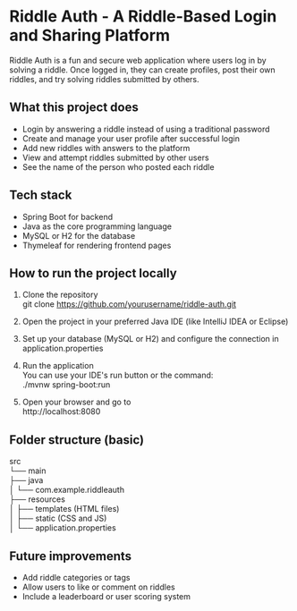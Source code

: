 # Riddle Auth - A Riddle-Based Login and Sharing Platform

Riddle Auth is a fun and secure web application where users log in by solving a riddle. Once logged in, they can create profiles, post their own riddles, and try solving riddles submitted by others.

## What this project does

- Login by answering a riddle instead of using a traditional password
- Create and manage your user profile after successful login
- Add new riddles with answers to the platform
- View and attempt riddles submitted by other users
- See the name of the person who posted each riddle

## Tech stack

- Spring Boot for backend
- Java as the core programming language
- MySQL or H2 for the database
- Thymeleaf for rendering frontend pages

## How to run the project locally

1. Clone the repository  
   git clone https://github.com/yourusername/riddle-auth.git

2. Open the project in your preferred Java IDE (like IntelliJ IDEA or Eclipse)

3. Set up your database (MySQL or H2) and configure the connection in application.properties

4. Run the application  
   You can use your IDE's run button or the command:  
   ./mvnw spring-boot:run

5. Open your browser and go to  
   http://localhost:8080

## Folder structure (basic)

src  
 └── main  
     ├── java  
     │   └── com.example.riddleauth  
     ├── resources  
     │   ├── templates (HTML files)  
     │   ├── static (CSS and JS)  
     │   └── application.properties

## Future improvements

- Add riddle categories or tags
- Allow users to like or comment on riddles
- Include a leaderboard or user scoring system
